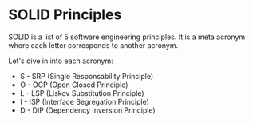 # SOLID Principles

SOLID is a list of 5 software engineering principles. It is a meta acronym where each letter corresponds to another acronym.

Let's dive in into each acronym:

- S - SRP (Single Responsability Principle)
- O - OCP (Open Closed Principle)
- L - LSP (Liskov Substitution Principle)
- I - ISP (Interface Segregation Principle)
- D - DIP (Dependency Inversion Principle)
